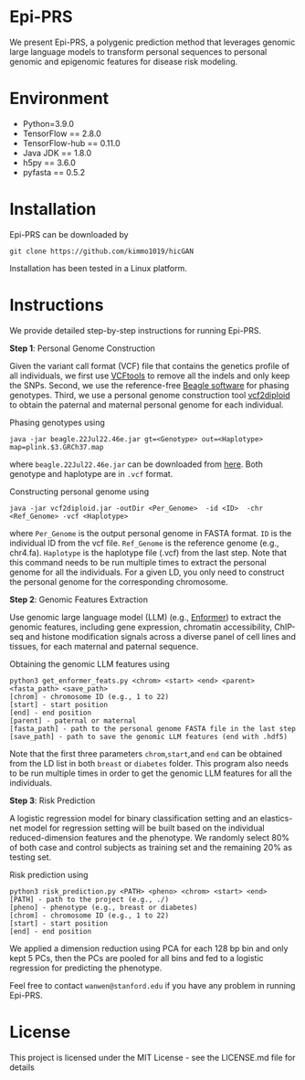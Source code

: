 # Epi-PRS
We present Epi-PRS, a polygenic prediction method that leverages genomic large language models to transform personal sequences to personal genomic and epigenomic features for disease risk modeling.

# Environment
- Python=3.9.0
- TensorFlow == 2.8.0
- TensorFlow-hub == 0.11.0
- Java JDK == 1.8.0
- h5py == 3.6.0
- pyfasta == 0.5.2

# Installation
Epi-PRS can be downloaded by
```shell
git clone https://github.com/kimmo1019/hicGAN
```
Installation has been tested in a Linux platform.

# Instructions
We provide detailed step-by-step instructions for running Epi-PRS.

**Step 1**: Personal Genome Construction

Given the variant call format (VCF) file that contains the genetics profile of all individuals, we first use [VCFtools](https://vcftools.sourceforge.net/) to remove all the indels and only keep the SNPs. Second, we use the reference-free [Beagle software](https://faculty.washington.edu/browning/beagle/beagle.html#download) for phasing genotypes. Third, we use a personal genome construction tool [vcf2diploid](https://github.com/abyzovlab/vcf2diploid) to obtain the paternal and maternal personal genome for each individual.

Phasing genotypes using 

```shell
java -jar beagle.22Jul22.46e.jar gt=<Genotype> out=<Haplotype> map=plink.$3.GRCh37.map
```
where `beagle.22Jul22.46e.jar` can be downloaded from [here](https://faculty.washington.edu/browning/beagle/beagle.22Jul22.46e.jar). Both genotype and haplotype are in `.vcf` format.

Constructing personal genome using

```shell
java -jar vcf2diploid.jar -outDir <Per_Genome>  -id <ID>  -chr <Ref_Genome> -vcf <Haplotype>
```
where `Per_Genome` is the output personal genome in FASTA format. `ID` is the individual ID from the vcf file. `Ref_Genome` is the reference genome (e.g., chr4.fa). `Haplotype` is the haplotype file (.vcf) from the last step. Note that this command needs to be run multiple times to extract the personal genome for all the individuals. For a given LD, you only need to construct the personal genome for the corresponding chromosome.

**Step 2**:	Genomic Features Extraction

Use genomic large language model (LLM) (e.g., [Enformer](https://www.nature.com/articles/s41592-021-01252-x)) to extract the genomic features, including gene expression, chromatin accessibility, ChIP-seq and histone modification signals across a diverse panel of cell lines and tissues, for each maternal and paternal sequence.

Obtaining the genomic LLM features using
```shell
python3 get_enformer_feats.py <chrom> <start> <end> <parent> <fasta_path> <save_path>
[chrom] - chromosome ID (e.g., 1 to 22)
[start] - start position
[end] - end position
[parent] - paternal or maternal
[fasta_path] - path to the personal genome FASTA file in the last step
[save_path] - path to save the genomic LLM features (end with .hdf5)
```
Note that the first three parameters `chrom`,`start`,and `end` can be obtained from the LD list in both `breast` or `diabetes` folder. This program also needs to be run multiple times in order to get the genomic LLM features for all the individuals.

**Step 3**:	Risk Prediction

A logistic regression model for binary classification setting and an elastics-net model for regression setting will be built based on the individual reduced-dimension features and the phenotype. We randomly select 80% of both case and control subjects as training set and the remaining 20% as testing set.

Risk prediction using
```shell
python3 risk_prediction.py <PATH> <pheno> <chrom> <start> <end>
[PATH] - path to the project (e.g., ./)
[pheno] - phenotype (e.g., breast or diabetes)
[chrom] - chromosome ID (e.g., 1 to 22)
[start] - start position
[end] - end position
```
We applied a dimension reduction using PCA for each 128 bp bin and only kept 5 PCs, then the PCs are pooled for all bins and fed to a logistic regression for predicting the phenotype.

Feel free to contact `wanwen@stanford.edu` if you have any problem in running Epi-PRS.

# License
This project is licensed under the MIT License - see the LICENSE.md file for details











